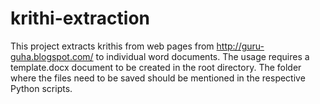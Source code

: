 # krithi-extraction

This project extracts krithis from web pages from http://guru-guha.blogspot.com/ to individual word documents. The usage requires a template.docx document to be created in the root directory. The folder where the files need to be saved should be mentioned in the respective Python scripts.
